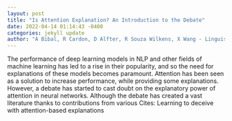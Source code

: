 ```yaml
--- 
layout: post 
title: "Is Attention Explanation? An Introduction to the Debate" 
date: 2022-04-14 01:14:43 -0400 
categories: jekyll update 
author: "A Bibal, R Cardon, D Alfter, R Souza Wilkens, X Wang - Linguistics. Annual Meeting , 2022" 
--- 
```

The performance of deep learning models in NLP and other fields of machine learning has led to a rise in their popularity, and so the need for explanations of these models becomes paramount. Attention has been seen as a solution to increase performance, while providing some explanations. However, a debate has started to cast doubt on the explanatory power of attention in neural networks. Although the debate has created a vast literature thanks to contributions from various Cites: Learning to deceive with attention-based explanations